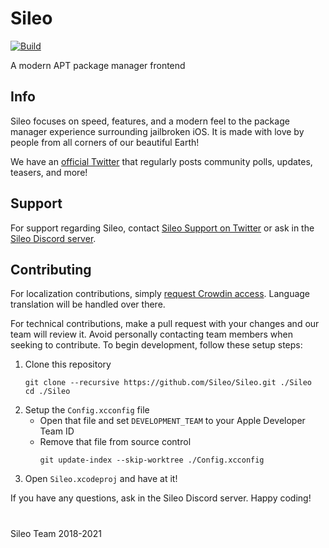 # Sileo
[![Build](https://github.com/Sileo/Sileo/actions/workflows/main.yml/badge.svg)](https://github.com/Sileo/Sileo/actions/workflows/main.yml)

A modern APT package manager frontend

## Info

Sileo focuses on speed, features, and a modern feel to the package manager experience surrounding jailbroken iOS. It is made with love by people from all corners of our beautiful Earth!

We have an [official Twitter](https://twitter.com/getsileo) that regularly posts community polls, updates, teasers, and more! 

## Support

For support regarding Sileo, contact [Sileo Support on Twitter](https://twitter.com/SileoSupport) or ask in the [Sileo Discord server](https://discord.com/invite/Udn4kQg). 

## Contributing

For localization contributions, simply [request Crowdin access](https://crowdin.com/project/sileo). Language translation will be handled over there. 

For technical contributions, make a pull request with your changes and our team will review it. Avoid personally contacting team members when seeking to contribute. To begin development, follow these setup steps: 

1. Clone this repository
    ```
    git clone --recursive https://github.com/Sileo/Sileo.git ./Sileo
    cd ./Sileo
    ```
2. Setup the `Config.xcconfig` file
    * Open that file and set `DEVELOPMENT_TEAM` to your Apple Developer Team ID
    * Remove that file from source control
        ```
        git update-index --skip-worktree ./Config.xcconfig
        ``` 
3. Open `Sileo.xcodeproj` and have at it!

If you have any questions, ask in the Sileo Discord server. Happy coding!
 
#

Sileo Team 2018-2021
